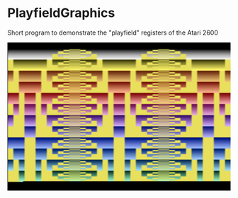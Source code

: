 # PlayfieldGraphics
Short program to demonstrate the "playfield" registers of the Atari 2600

![Screenshot](Screenshot.png)